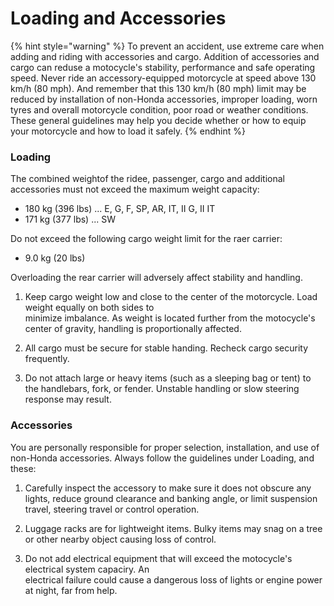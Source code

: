 # Loading and Accessories

{% hint style="warning" %}
To prevent an accident, use extreme care when adding and riding with accessories and cargo. Addition of accessories and cargo can reduse a motocycle's stability, performance and safe operating speed. Never ride an accessory-equipped motorcycle at speed above 130 km/h \(80 mph\). And remember that this 130 km/h \(80 mph\) limit may be reduced by installation of non-Honda accessories, improper loading, worn tyres and overall motorcycle condition, poor road or weather conditions. These general guidelines may help you decide whether or how to equip your motorcycle and how to load it safely.​
{% endhint %}

### Loading

The combined weightof the ridee, passenger, cargo and additional accessories must not exceed the maximum weight capacity:

* 180 kg \(396 lbs\) ... E, G, F, SP, AR, IT, II G, II IT
* 171 kg \(377 lbs\) ... SW

Do not exceed the following cargo weight limit for the raer carrier:

* 9.0 kg \(20 lbs\)

Overloading the rear carrier will adversely affect stability and handling.

1. Keep cargo weight low and close to the center of the motorcycle. Load weight equally on both sides to   
minimize imbalance. As weight is located further from the motocycle's center of gravity, handling is proportionally affected.

2. All cargo must be secure for stable handing. Recheck cargo security frequently.

3. Do not attach large or heavy items \(such as a sleeping bag or tent\) to the handlebars, fork, or fender. Unstable handling or slow steering response may result.

### Accessories

You are personally responsible for proper selection, installation, and use of non-Honda accessories. Always follow the guidelines under Loading, and these:

1. Carefully inspect the accessory to make sure it does not obscure any lights, reduce ground clearance and banking angle, or limit suspension travel, steering travel or control operation.

2. Luggage racks are for lightweight items. Bulky items may snag on a tree or other nearby object causing loss of control.

3. Do not add electrical equipment that will exceed the motocycle's electrical system capaciry. An   
electrical failure could cause a dangerous loss of lights or engine power at night, far from help.

